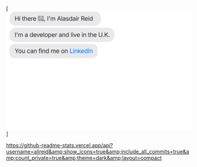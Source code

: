 [![](https://raw.githubusercontent.com/alireid/alireid/main/chat.svg)]


https://github-readme-stats.vercel.app/api?username=alireid&amp;show_icons=true&amp;include_all_commits=true&amp;count_private=true&amp;theme=dark&amp;layout=compact